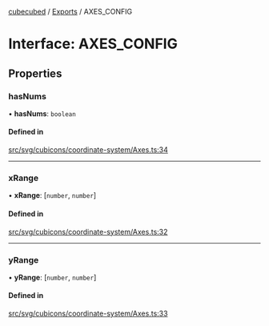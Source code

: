 [cubecubed](/reference/README.md) / [Exports](/reference/modules.md) / AXES\_CONFIG

# Interface: AXES\_CONFIG

## Properties

### hasNums

• **hasNums**: `boolean`

#### Defined in

[src/svg/cubicons/coordinate-system/Axes.ts:34](https://github.com/imaphatduc/cubecubed/blob/1d9e38f/src/svg/cubicons/coordinate-system/Axes.ts#L34)

___

### xRange

• **xRange**: [`number`, `number`]

#### Defined in

[src/svg/cubicons/coordinate-system/Axes.ts:32](https://github.com/imaphatduc/cubecubed/blob/1d9e38f/src/svg/cubicons/coordinate-system/Axes.ts#L32)

___

### yRange

• **yRange**: [`number`, `number`]

#### Defined in

[src/svg/cubicons/coordinate-system/Axes.ts:33](https://github.com/imaphatduc/cubecubed/blob/1d9e38f/src/svg/cubicons/coordinate-system/Axes.ts#L33)
